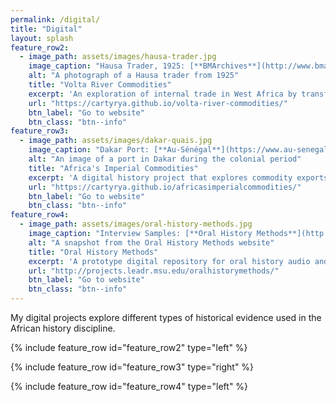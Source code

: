 ```yaml
---
permalink: /digital/
title: "Digital"
layout: splash
feature_row2:
  - image_path: assets/images/hausa-trader.jpg
    image_caption: "Hausa Trader, 1925: [**BMArchives**](http://www.bmarchives.org/items/show/57785)"
    alt: "A photograph of a Hausa trader from 1925"
    title: "Volta River Commodities"
    excerpt: 'An exploration of internal trade in West Africa by transforming information collected by colonial officials into a digital dataset. In the first half of the twentieth century, colonial officials stationed at preventative stations in the Gold Coast (what is now Ghana) collected information about the movement of people and goods along the colony’s border. The published dataset built from this information contains a total of 7,735 records of commodities that traders carried across the Volta River between 1901 and 1940. The records include quantities for monthly, quarterly, and yearly periods, which reflect the information in the original sources. Where available, the records include a description of the commodity, as well as the location and direction of movement. The dataset is available as a CSV and JSON file on the Volta River Commodities website, which contains contextual information about the history of trade along the Volta River, the archival documents, and the data processing. The website was built as part of the [Cultural Heritage Informatics initiative](http://chi.anthropology.msu.edu/) at Michigan State University.'
    url: "https://cartyrya.github.io/volta-river-commodities/"
    btn_label: "Go to website"
    btn_class: "btn--info"
feature_row3:
  - image_path: assets/images/dakar-quais.jpg
    image_caption: "Dakar Port: [**Au-Sénégal**](https://www.au-senegal.com/dakar-et-saint-louis-dans-les-annees-quarante,1768.html)"
    alt: "An image of a port in Dakar during the colonial period"
    title: "Africa's Imperial Commodities"
    excerpt: 'A digital history project that explores commodity exports from Africa to Europe. The project utilizes available export data from the nineteenth and twentieth centuries to interrogate the trade relationships between the two continents. While the export data constitutes the core content of the project, the published website contextualizes the data with webpages about historical sources, individual commodities, and similar digital projects. The webpages about individual commodities discuss the historical changes reflected in the export data and include interactive data visualizations for users to further engage the information in the underlying dataset. The project contributes to digital history by making export data more accessible to students and researchers. Moreover, the project illustrates the importance of the African context for understanding the historical trade relationship between Africa and Europe. The website was built as part of the [Cultural Heritage Informatics initiative](http://chi.anthropology.msu.edu/) at Michigan State University.'
    url: "https://cartyrya.github.io/africasimperialcommodities/"
    btn_label: "Go to website"
    btn_class: "btn--info"
feature_row4:
  - image_path: assets/images/oral-history-methods.jpg
    image_caption: "Interview Samples: [**Oral History Methods**](http://projects.leadr.msu.edu/oralhistorymethods/items/browse)"
    alt: "A snapshot from the Oral History Methods website"
    title: "Oral History Methods"
    excerpt: 'A prototype digital repository for oral history audio and video recordings. The repository is housed within LEADR’s website and hosted on MATRIX’s servers. The repository uses [Omeka Classic](https://omeka.org/) as a content management system and the [Oral History Metadata Synchronizer](http://www.oralhistoryonline.org/) (OHMS) application as a tool to index the interviews and their transcripts. Additionally, the site has a series of essays on best practices for oral history collection, with attention to the specific needs of African oral historians. These essays explain the technical considerations and best practices for: recording equipment; data curation; transcription and analysis; and preservation of oral history recordings. The essays show that the technical process of recording is integral to the analytic, scholarly work of oral history. This website was built for a graduate seminar on the Digital Humanities and Social Sciences at Michigan State University.'
    url: "http://projects.leadr.msu.edu/oralhistorymethods/"
    btn_label: "Go to website"
    btn_class: "btn--info"
---
```


My digital projects explore different types of historical evidence used in the African history discipline.

{% include feature_row id="feature_row2" type="left" %}

{% include feature_row id="feature_row3" type="right" %}

{% include feature_row id="feature_row4" type="left" %}
